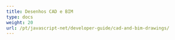 ```yaml
---
title: Desenhos CAD e BIM
type: docs
weight: 20
url: /pt/javascript-net/developer-guide/cad-and-bim-drawings/
---
```


